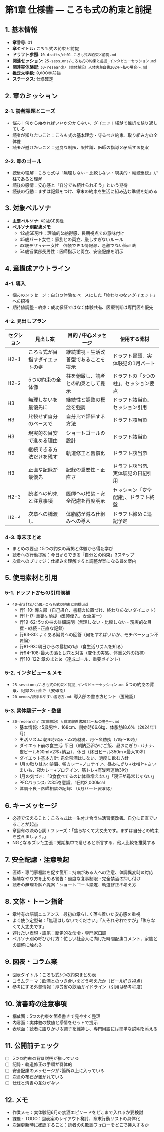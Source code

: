 # 第1章 仕様書 — ころも式の約束と前提

## 1. 基本情報
- **章番号**: 01
- **章タイトル**: ころも式の約束と前提
- **ドラフト参照**: `40-drafts/ch01-ころも式の約束と前提.md`
- **関連セッション**: `25-sessions/ころも式の約束と前提_インタビューセッション.md`
- **関連実体験記**: `30-research/（実体験記）人体実験白書2024〜私の場合〜.md`
- **推定文字数**: 8,000字前後
- **ステータス**: 仕様確定

## 2. 章のミッション
### 2-1. 読者課題とニーズ
- 悩み：何から始めればいいか分からない、ダイエット経験で挫折を繰り返している
- 読者が知りたいこと：ころも式の基本理念・守るべき約束、取り組み方の全体像
- 読者が避けたいこと：過度な制限、根性論、医師の指導と矛盾する提案

### 2-2. 章のゴール
- 読後の理解：ころも式は「無理しない・比較しない・現実的・継続重視」が柱であると理解
- 読後の感情：安心感と「自分でも続けられそう」という期待
- 読後の行動：まずは記録をつけ、章末の約束を生活に組み込む準備を始める

## 3. 対象ペルソナ
- **主要ペルソナ**: 42歳SE男性
- **ペルソナ別配慮メモ**
  - 42歳SE男性：理論的な納得感、長期視点での意味付け
  - 45歳パート女性：家族との両立、厳しすぎないルール
  - 33歳デザイナー女性：信頼できる情報源、過激でない管理法
  - 54歳営業部長男性：医師指示と両立、安全配慮を明示

## 4. 章構成アウトライン
### 4-1. 導入
- 掴みのメッセージ：自分の体験をベースにした「終わりのないダイエット」への招待
- 期待値調整・約束：成功保証ではなく体験共有、医療判断は専門医を優先

### 4-2. 見出しプラン
| セクション | 見出し案 | 目的 / 中心メッセージ | 使用する素材 |
|-------------|----------|-----------------------|----------------|
| H2-1 | ころも式が目指すダイエットの姿 | 継続重視・生活改善型であることを提示 | ドラフト冒頭、実体験記の1月パート |
| H2-2 | 5つの約束の全体像 | 柱を俯瞰し、読者との約束として提示 | ドラフトの「5つの柱」、セッション要点 |
| H3 | 無理しないを最優先に | 継続性と調整の概念を強調 | ドラフト該当節、セッション引用 |
| H3 | 比較せず自分のペースで | 自分比で評価する方法 | ドラフト該当節 |
| H3 | 現実的な目安で進める理由 | ショートゴールの設計 | ドラフト該当節 |
| H3 | 継続できる方法だけを残す | 軌道修正と習慣化 | ドラフト該当節 |
| H3 | 正直な記録が最優先 | 記録の重要性・正直さ | ドラフト該当節、実体験記の日記引用 |
| H2-3 | 読者への約束と注意事項 | 医師への相談・安全配慮を再度明示 | セッション「安全配慮」、ドラフト終盤 |
| H2-4 | 次章への橋渡し | 体脂肪が減る仕組みへの導入 | ドラフト締めに追記予定 |

### 4-3. 章末まとめ
- まとめの要点：5つの約束の再掲と体験から得た学び
- 読者への行動提案：今日からできる「自分との約束」3ステップ
- 次章へのブリッジ：仕組みを理解すると調整が楽になる旨を案内

## 5. 使用素材と引用
### 5-1. ドラフトからの引用候補
- `40-drafts/ch01-ころも式の約束と前提.md`
  - 行1-10: 導入部（自己紹介、書籍の位置づけ、終わりのないダイエット）
  - 行11-17: 重要な前提（医師優先、安全第一）
  - 行19-62: 5つの柱の詳細説明（無理しない・比較しない・現実的な目標・継続・正直な記録）
  - 行63-80: よくある疑問への回答（何をすればいいか、モチベーション不要論）
  - 行81-93: 明日からの最初の1歩（食生活リズムを知る）
  - 行94-108: 最大の落とし穴と対策（変化の実感、体重以外の指標）
  - 行110-122: 章のまとめ（達成ゴール、重要ポイント）

### 5-2. インタビュー & メモ
- `25-sessions/ころも式の約束と前提_インタビューセッション.md`: 5つの約束の背景、記録の正直さ（要確認）
- `20-memos/読まれやすい書き方.md`: 導入部の書き方ヒント（要確認）

### 5-3. 実体験データ・数値
- `30-research/（実体験記）人体実験白書2024〜私の場合〜.md`
  - 基本情報: 45歳男性、168cm、開始時66.6kg、体脂肪18.6%（2024年1月）
  - 生活リズム: 朝4時起床・22時就寝、月〜金勤務（7時〜16時）
  - ダイエット前の食生活: 平日（朝納豆卵かけご飯、昼おにぎり+バナナ、夜ビール500ml×2本+納豆）、休日（終日ビール350ml×最大10本）
  - ダイエット基本方針: 完全禁酒はしない、適度に飲む方針
  - 1月の取り組み: 禁酒、朝カレー+プロテイン、昼おにぎり+味噌汁+さつまいも、夜カレー+プロテイン、筋トレ+有酸素運動30分
  - 1月の気づき: 「3食食べてるのに体重増えない」「寝汗が尋常じゃない」
  - PFCバランス: 2:3:5を意識、1日約2,000kcal
  - 体調不良・医師相談の記録: （6月パート要確認）

## 6. キーメッセージ
- 必須で伝えること：ころも式は一生付き合う生活習慣改善。自分に正直でいることが起点
- 章固有の決め台詞 / フレーズ：「焦らなくて大丈夫です。まずは自分との約束を整えましょう。」
- NGとなるズレた主張：短期集中で痩せると断言する、他人比較を推奨する

## 7. 安全配慮・注意喚起
- 医師・専門家相談を促す箇所：持病がある人への注意、体調異変時の対応
- 極端なやり方を止める警告：過度な食事制限・完全禁酒の押し付け
- 読者の無理を防ぐ提案：ショートゴール設定、軌道修正の考え方

## 8. 文体・トーン指針
- 章特有の語調ニュアンス：最初の章らしく落ち着いた安心感を重視
- よく使う定型句：「無理はしないでください」「人それぞれですが」「焦らなくて大丈夫です」
- 避けたい表現・語尾：断定的な命令・専門家口調
- ペルソナ別の呼びかけ方：忙しい社会人に向けた時間配慮コメント、家族との調整に触れる

## 9. 図表・コラム案
- 図表タイトル：ころも式5つの約束まとめ表
- コラムテーマ：飲酒とのつき合いをどう考えたか（ビール好き視点）
- 参考にする外部情報：厚労省の飲酒ガイドライン（引用は参考程度）

## 10. 清書時の注意事項
- 構成面：5つの約束を箇条書きで見やすく整理
- 内容面：実体験の数値と感情をセットで提示
- 表現面：読者に語りかける調子を維持し、専門用語には簡単な説明を添える

## 11. 公開前チェック
- [ ] 5つの約束の背景説明が揃っている
- [ ] 記録・軌道修正の手順が具体的
- [ ] 安全配慮のメッセージが2箇所以上に入っている
- [ ] 次章の布石が置かれている
- [ ] 仕様と清書の差分がない

## 12. メモ
- 作業メモ：実体験記6月の禁酒エピソードをどこまで入れるか要検討
- 課題・TODO：図表案のレイアウト検討、章末行動リストの具体化
- 次回更新時に確認すること：読者の失敗談フォローをどこで挿入するか
